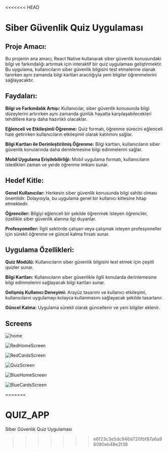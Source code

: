 <<<<<<< HEAD
# Siber Güvenlik Quiz Uygulaması

## Proje Amacı:
Bu projenin ana amacı, React Native kullanarak siber güvenlik konusundaki bilgi ve farkındalığı artırmak için interaktif bir quiz uygulaması geliştirmektir. Bu uygulama, kullanıcıların siber güvenlik bilgisini test etmelerine olanak tanırken aynı zamanda bilgi kartları aracılığıyla yeni bilgiler öğrenmelerini sağlayacaktır.


## Faydaları:
**Bilgi ve Farkındalık Artışı:** Kullanıcılar, siber güvenlik konusunda bilgi düzeylerini artırırken aynı zamanda günlük hayatta karşılaşabilecekleri tehditlere karşı daha hazırlıklı olacaklar.

**Eğlenceli ve Etkileşimli Öğrenme:** Quiz formatı, öğrenme sürecini eğlenceli hale getirirken kullanıcıların etkileşimli olarak katılımını sağlar.

**Bilgi Kartları ile Derinleştirilmiş Öğrenme:** Bilgi kartları, kullanıcıların siber güvenlik konularında daha derinlemesine bilgi edinmelerini sağlar.

**Mobil Uygulama Erişilebilirliği:** Mobil uygulama formatı, kullanıcıların istedikleri zaman ve yerde öğrenme imkanı sunar.


## Hedef Kitle:
**Genel Kullanıcılar:** Herkesin siber güvenlik konusunda bilgi sahibi olması önemlidir. Dolayısıyla, bu uygulama genel bir kullanıcı kitlesine hitap etmektedir.

**Öğrenciler:** Bilgiyi eğlenceli bir şekilde öğrenmek isteyen öğrenciler, özellikle siber güvenlik alanına ilgi duyanlar.

**Profesyoneller:** İlgili sektörde çalışan veya çalışmak isteyen profesyoneller için sürekli öğrenme ve güncel kalma fırsatı sunar.



## Uygulama Özellikleri:
**Quiz Modülü:** Kullanıcıların siber güvenlik bilgisini test etmek için çeşitli quizler sunar.

**Bilgi Kartları:** Kullanıcıların siber güvenlikle ilgili konularda derinlemesine bilgi edinmelerini sağlayacak bilgi kartları sunar.

**Gelişmiş Kullanıcı Deneyimi:** Arayüz tasarımı ve kullanıcı etkileşimi, kullanıcıların uygulamayı kolayca kullanmasını sağlayacak şekilde tasarlanır.

**Güncel Kalma:** Uygulama sürekli olarak güncellenir ve yeni bilgiler eklenir.



## Screens
![home](https://github.com/inylmz/QUIZ_APP/assets/122210098/ea109dcf-6782-4f6b-b78e-675d3bb07e40?raw=true&width=100&height=100)


![RedHomeScreen](https://github.com/inylmz/QUIZ_APP/assets/122210098/4daf538d-5c50-48a7-839d-144fd2e8489a)

![RedCardsScreen](https://github.com/inylmz/QUIZ_APP/assets/122210098/eda93be8-7007-4eb1-bdda-bdee77efc83c)

![QuizScreen](https://github.com/inylmz/QUIZ_APP/assets/122210098/7867e13c-c751-4380-8f0a-ea33faeff059)

![BlueHomeScreen](https://github.com/inylmz/QUIZ_APP/assets/122210098/4adae2cb-16bf-4ab8-8c18-288590c5f468)

![BlueCardsScreen](https://github.com/inylmz/QUIZ_APP/assets/122210098/8278b3fb-8e1e-4d12-a35c-377766866c8b)


=======
# QUIZ_APP
Siber Güvenlik Quiz Uygulaması
>>>>>>> e6f23c3e5dc946d720fbf87a6a96080eb48e2f38

